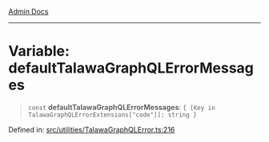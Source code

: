 [Admin Docs](/)

***

# Variable: defaultTalawaGraphQLErrorMessages

> `const` **defaultTalawaGraphQLErrorMessages**: `{ [Key in TalawaGraphQLErrorExtensions["code"]]: string }`

Defined in: [src/utilities/TalawaGraphQLError.ts:216](https://github.com/NishantSinghhhhh/talawa-api/blob/69de67039e23da5433da6bf054785223c86c0ed1/src/utilities/TalawaGraphQLError.ts#L216)
